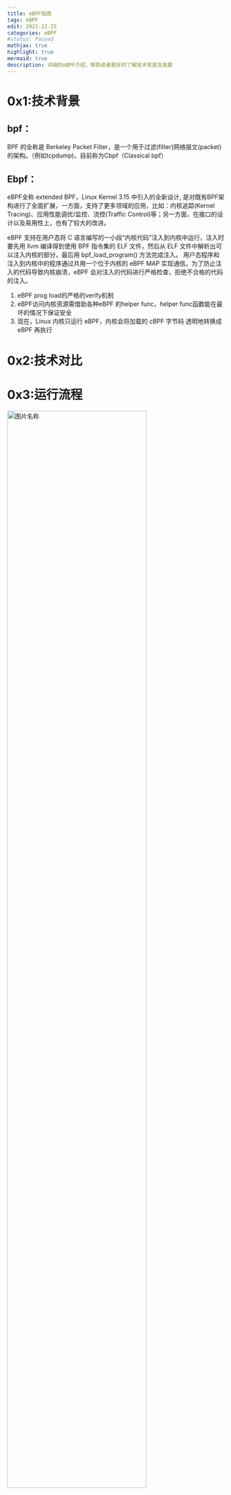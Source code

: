 ```yaml
---
title: eBPF指南
tags: eBPF
edit: 2021-12-25
categories: eBPF
#status: Paused
mathjax: true
highlight: true
mermaid: true
description: 详细的eBPF介绍，帮助读者更好的了解技术背景及发展
---
```

# 0x1:技术背景

## bpf：

BPF 的全称是 Berkeley Packet Filter，是一个用于过滤(filter)网络报文(packet)的架构。（例如tcpdump)，目前称为Cbpf（Classical bpf）

## Ebpf：

eBPF全称 extended BPF，Linux Kernel 3.15 中引入的全新设计, 是对既有BPF架构进行了全面扩展，一方面，支持了更多领域的应用，比如：内核追踪(Kernel Tracing)、应用性能调优/监控、流控(Traffic Control)等；另一方面，在接口的设计以及易用性上，也有了较大的改进。

eBPF 支持在用户态将 C 语言编写的一小段“内核代码”注入到内核中运行，注入时要先用 llvm 编译得到使用 BPF 指令集的 ELF 文件，然后从 ELF 文件中解析出可以注入内核的部分，最后用 bpf_load_program() 方法完成注入。 用户态程序和注入到内核中的程序通过共用一个位于内核的 eBPF MAP 实现通信。为了防止注入的代码导致内核崩溃，eBPF 会对注入的代码进行严格检查，拒绝不合格的代码的注入。 
1. eBPF prog load的严格的verify机制
2. eBPF访问内核资源需借助各种eBPF 的helper func，helper func函数能在最坏的情况下保证安全
3. 现在，Linux 内核只运行 eBPF，内核会将加载的 cBPF 字节码 透明地转换成 eBPF 再执行

# 0x2:技术对比

# 0x3:运行流程
<img src="https://raw.githubusercontent.com/SenberHu/SenberHu.github.io/master/_posts/2021-12-25-eBPF%E7%AE%80%E4%BB%8B/assets/2.png" width="80%" alt="图片名称" />
<img src="https://raw.githubusercontent.com/SenberHu/SenberHu.github.io/master/_posts/2021-12-25-eBPF%E7%AE%80%E4%BB%8B/assets/3.jpg" width="80%" alt="图片名称" />
<img src="https://raw.githubusercontent.com/SenberHu/SenberHu.github.io/master/_posts/2021-12-25-eBPF%E7%AE%80%E4%BB%8B/assets/4.jpeg" width="80%" alt="图片名称" />
<img src="https://raw.githubusercontent.com/SenberHu/SenberHu.github.io/master/_posts/2021-12-25-eBPF%E7%AE%80%E4%BB%8B/assets/5.jpeg" width="80%" alt="图片名称" />
```
用 C 编写 BPF 程序
用 LLVM 将 C 程序编译成对象文件（ELF）
用户空间 BPF ELF 加载器（例如 libbpf）解析对象文件
加载器通过 bpf() 系统调用将解析后的对象文件注入内核
内核验证 BPF 指令，然后对其执行即时编译（JIT），返回程序的一个新文件描述符
利用文件描述符 attach 到内核子系统（例如网络子系统）
某些子系统还支持将 BPF 程序 offload 到硬件（例如网卡）。
```
# 0x4:库选型
<img src="https://raw.githubusercontent.com/SenberHu/SenberHu.github.io/master/_posts/2021-12-25-eBPF指南/assets/2.png" width="80%" alt="图片名称" />

# 0x5:BTF & CO-RE

当eBPF被用来做信息收集功能时，就得和内核中各种结构体打交道，众所周知，linux内核改动一向比较随(keng)意(die)，不会像windows那样还考虑兼容性，所以我们得自己解决不同内核版本直接字段不一致问题。

常规内核代码写法是通过宏定义来判断内核版本，在编译的时候走不同的代码分支，解决差异性，方法虽然不难，但是适配却非常费劲，当需要支持的内核版本多时，光是适配就得耗费大量精力。
```
static __always_inline u32 get_task_ns_pid(struct task_struct *task)
{
#if LINUX_VERSION_CODE < KERNEL_VERSION(4, 19, 0)
    // kernel 4.14-4.18:
    return task->    [PIDTYPE_PID].pid->numbers[task->nsproxy->pid_ns_for_children->level].nr;
#else
    // kernel 4.19 onwards:
    return task->thread_pid->numbers[task->nsproxy->pid_ns_for_children->level].nr;
#endif
}
```
这也就是BTF出现之前的很长一段时间里， bcc + clang + llvm 被人们诟病的地方，程序在运行的时候，才进行编译，目标机器还得安装clang llvm kernel-header头文件，同时编译也会消耗大量cpu资源，这在某些高负载机器上是不能被接受的。

因此BTF & CO-RE横空出现，BTF可以理解为一种debug符号描述方式，此前传统方式debug信息会非常巨大，linux内核一般会关闭debug符号，btf的出现解决了这一问题，大幅度减少debug信息的大小，使得生产场景内核携带debug信息成为可能。

CO-RE正是基于这一技术开发的，原理类似于pe/elf结构中的重定位表，核心思想就是采用非硬编码形式对成员在结构中的偏移位置进行描述，解决不同版本间结构体差异性。

可喜的是通过运用这项技术，确实可以帮助开发者节省大量精力在版本适配上，但是这项技术目前还是在开发中，还有许多处理不了的场景，比如结构体成员被迁入子结构体中，这时候还是需要手动解决问题，BTF的开发者也写了一篇文章，讲解不同场景的处理方案 [bpf-core-reference-guide](https://nakryiko.com/posts/bpf-core-reference-guide/)

tips：目前cilium提供的eBPF库对CO-RE的支持也不全面，等待社区持续更新。

# 0x6:开发流程
考虑到自身业务技术栈，因此选用cilium提供的go库作为前端库，同时默认开启btf，增强程序可移植性。
## 开发环境：
```
Mac + Vscode(安装remote develop插件) 强烈推荐
ubuntu 20.10 server（5.8之后开启BTF的内核都可以）
```
## OS： 
建议安装最新5.16内核版本且开启BTF，不喜欢折腾就直接安装ubuntu20.10 server版本，默认开启了BTF
## 应用层：
无特殊要求，引入 github.com/cilium/ebpf 库即可。
## 内核层：
1. 安装libbpf库
2. 安装clang llvm
3. 检查是否开启btf         
cat /boot/config-`uname -r` | grep BTF 其中CONFIG_DEBUF_INFO_BTF开启即可，未开启则需要重新编译内核，开启BTF。
![在这里插入图片描述](https://img-blog.csdnimg.cn/79e779d88b39452c93c283b369681223.png?x-oss-process=image/watermark,type_d3F5LXplbmhlaQ,shadow_50,text_Q1NETiBAU2VuYmVySHU=,size_20,color_FFFFFF,t_70,g_se,x_16)
4. 生成vmlinux.h文件（CO-RE）核心。
bpftool btf dump file /sys/kernel/btf/vmlinux format c > vmlinux.h
5. 编写eBPF c代码 
```
#include "vmlinux.h" //linux内核头文件大集合
#include <bpf/bpf_helpers.h>
#include <bpf/bpf_endian.h>
#include <bpf/bpf_core_read.h>
#include <bpf/bpf_tracing.h>
//包含这些头文件，就可以用CORE编程了
（这里没啥好说的，就和写内核代码一样，只是注意能用的函数比较少，同时如果遇到编译问题，请参考笔者踩坑记录【eBPF开发记录】）
```
6. 使用bpf_printk进行代码调试即可
cat /sys/kernel/debug/tracing/trace_pipe 输出在这里
7. 创建一个Makefile，核心就是用clang对上一个步骤的c文件进行编译即可。
```
方法一：手动编写，自主可控，实现
TARGETS := kern/sec_socket_connect
TARGETS += kern/tcp_set_state
TARGETS += kern/dns_lookup
TARGETS += kern/udp_lookup

# Generate file name-scheme based on TARGETS
KERN_SOURCES = ${TARGETS:=_kern.c}
KERN_OBJECTS = ${KERN_SOURCES:.c=.o}

LLC ?= llc
CLANG ?= clang
EXTRA_CFLAGS ?= -O2 -emit-llvm -g

linuxhdrs ?= /lib/modules/`uname -r`/build

LINUXINCLUDE =  \
				-I$(linuxhdrs)/arch/x86/include \
				-I$(linuxhdrs)/arch/x86/include/generated \
				-I$(linuxhdrs)/include \
				-I$(linuxhdrs)/arch/x86/include/uapi \
				-I$(linuxhdrs)/arch/x86/include/generated/uapi \
				-I$(linuxhdrs)/include/uapi \
				-I$(linuxhdrs)/include/generated/uapi \
				-I/usr/include \
				-I/home/cfc4n/download/linux-5.11.0/tools/lib


all: $(KERN_OBJECTS) build
	@echo $(shell date)

.PHONY: clean

clean:
	rm -rf kern/*.o
	rm -rf user/bytecode/*.o
	rm -rf network-monitoring

$(KERN_OBJECTS): %.o: %.c
	$(CLANG) $(EXTRA_CFLAGS) \
		$(LINUXINCLUDE) \
		-include kern/chim_helpers.h \
		-Wno-deprecated-declarations \
		-Wno-gnu-variable-sized-type-not-at-end \
		-Wno-pragma-once-outside-header \
		-Wno-address-of-packed-member \
		-Wno-unknown-warning-option \
		-fno-unwind-tables \
		-fno-asynchronous-unwind-tables \
		-Wno-unused-value -Wno-pointer-sign -fno-stack-protector \
		-c $< -o -|$(LLC) -march=bpf -filetype=obj -o $(subst kern/,user/bytecode/,$@)

build:
	go build .
```
方法二：采用cilium提供的bpf2go库
1. 在main.go中加入 //go:generate go run github.com/cilium/ebpf/cmd/bpf2go -cc clang ProcInfo src/procinfo.bpf.c -- -nostdinc -I/usr/include 这里面的ProcInfo是上一步c文件的名字，自己手动修改即可
2. 编写如下makefile
```
all:
	go generate
	go build

clean:
	-rm  *_bpfe*.o
	-rm  *_bpfe*.go
	-rm eBPF-*
```
# 0x7:新特性&内核要求
![在这里插入图片描述](https://img-blog.csdnimg.cn/74b17b8ae10f449d97a347fe7ab39edc.png?x-oss-process=image/watermark,type_d3F5LXplbmhlaQ,shadow_50,text_Q1NETiBAU2VuYmVySHU=,size_20,color_FFFFFF,t_70,g_se,x_16)

以下信息来自笔者查看Linux Kernel Release文档总结得出 [Kernel Release Note](https://kernelnewbies.org/LinuxVersions)
4.7 支持tracepoint
4.16 且 LLVM 6.0 不再使用宏always_inline 修饰函数，支持bpf程序调用非bpf程序
4.18 支持btf jit支持32位cpu
5.1  Add __sk_buff->sk, struct bpf_tcp_sock, BPF_FUNC_sk_fullsock and BPF_FUNC_tcp_sock   ｜ 增强btf能力 | 指令数量从4096提高到100w条
5.2 支持全局变量
5.3 支持有限for循环
5.5 Add probe_read_user, probe_read_kernel and probe_read_user_str, probe_read_kernel_str ｜ 支持 BPF_CORE_READ
5.7 加入bpf-lsm框架 （selinux appamor）
5.8 加入CAP_BPF and CAP_PERFMON  ｜ 引入Ring buffer
5.10 支持尾调用(long jump)和普通函数调用(func call)混用
总结：内核组能支持的越新越好，如果能支持Ring buffer那就能解决数据乱序问题,且传输性能优于Perf Buffer。
# 0x8:eBPF限制
1. 一个BPF程序的代码数量不能超过BPF_MAXINSNS (4K)，它的总运行步数不能超过32K (4.9内核中这个值改成了96k)；
2. BPF代码只支持有限循环，这也是为了保证出错时不会出现死循环来hang死内核。一个BPF程序总的可能的分支数也被限制到1K；(支持有限循环)
3. 为了限制它的作用域，BPF代码不能访问全局变量，只能访问局部变量。一个BPF程序只有512字节的堆栈。在开始时会传入一个ctx指针，BPF程序的数据访问就被限制在ctx变量和堆栈局部变量中；
4. 如果BPF需要访问全局变量，它只能访问BPF map对象。BPF map对象是同时能被用户态、BPF程序、内核态共同访问的，BPF对map的访问通过helper function来实现；
5. 旧版本BPF代码中不支持BPF对BPF函数的调用，所以所有的BPF函数必须声明成always_inline。在Linux内核4.16和LLVM 6.0以后，才支持BPF to BPF Calls；
6. BPF虽然不能函数调用，但是它可以使用Tail Call机制从一个BPF程序直接跳转到另一个BPF程序。它需要通过BPF_MAP_TYPE_PROG_ARRAY类型的map来知道另一个BPF程序的指针。这种跳转的次数也是有限制的，32次(8k栈空间)
7. 内核还可以通过一些额外的手段来加固BPF的安全性(Hardening)。主要包括：把BPF代码映像和JIT代码映像的page都锁成只读，JIT编译时把常量致盲(constant blinding)，以及对bpf()系统调用的权限限制；
# 0x9:Perf Buffer & Ring Buffer
## Perf Buffer
![在这里插入图片描述](https://img-blog.csdnimg.cn/29ae179a45744171b618f62180e36506.png?x-oss-process=image/watermark,type_d3F5LXplbmhlaQ,shadow_50,text_Q1NETiBAU2VuYmVySHU=,size_20,color_FFFFFF,t_70,g_se,x_16)
## Ring Buffer
![在这里插入图片描述](https://img-blog.csdnimg.cn/a09b14af9b364d639d578991c99a4906.png?x-oss-process=image/watermark,type_d3F5LXplbmhlaQ,shadow_50,text_Q1NETiBAU2VuYmVySHU=,size_20,color_FFFFFF,t_70,g_se,x_16)
总结：

共同点：
1. Perf/Ring Buffer相对于其他种类map(被动轮询)来说，提供专用api，通知应用层事件就绪，减少cpu消耗，提高性能。
2. 采用共享内存，节省复制数据开销。
3. Perf/Ring Buffer支持传入可变长结构。
差异: 
1. Perf Buffer每个CPU核心一个缓存区，不保证数据顺序(fork exec exit)，会对我们应用层消费数据造成影响。Ring Buffer多CPU共用一个缓存区且内部实现了自旋锁，保证数据顺序。
2. Perf Buffer有着两次数据拷贝动作，当空间不足时，效率低下。 Ring Buffer采用先申请内存，再操作形式，提高效率。
3. perfbuf 的 buffer size 是在用户态定义的，而 ringbuf 的 size 是在 bpf 程序中预定义的。
4. max_entries 的语义， perfbuf 是 buffer 数量(社区推荐设置为cpu个数)，ringbuf 中是单个 buffer 的 size。
5. Ring Buffer性能强于Perf Buffer。参考patch 【ringbuf perfbuf 性能对比】
Perf/Ring Buffer用法请参考另一篇km【Perf/Ring buffer用法 & 性能对比】
# 0x10:eBPF配置
## 1.加固
/proc/sys/net/core/bpf_jit_harden 设置为 1 会为非特权用户（ unprivileged users）的 JIT 编译做一些额外的加固工作。比如常量致盲，损失部分性能。
## 2.限制系统调用
/proc/sys/kernel/unprivileged_bpf_disabled 设置为1会禁止非特权用户使用 bpf(2) 系统调用，将它设为 1，就没有办法再改为 0 了，除非重启内核。一旦设置为 1 之后，只有初始命名空间中有 CAP_SYS_ADMIN 特权的进程才可以调用 bpf(2) 系统调用 。 Cilium 启动后也会将这个配置项设为 1
## 3.eBPF需要开启的编译参数(不包含BTF相关)
```
    CONFIG_CGROUP_BPF=y
    CONFIG_BPF=y
    CONFIG_BPF_SYSCALL=y
    CONFIG_NET_SCH_INGRESS=m
    CONFIG_NET_CLS_BPF=m
    CONFIG_NET_CLS_ACT=y
    CONFIG_BPF_JIT=y
    CONFIG_LWTUNNEL_BPF=y
    CONFIG_HAVE_EBPF_JIT=y
    CONFIG_BPF_EVENTS=y
    CONFIG_TEST_BPF=m
```